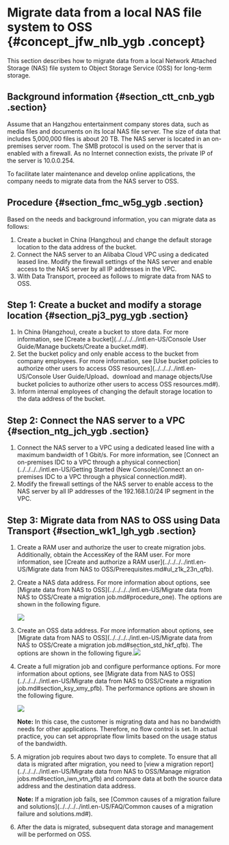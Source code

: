 # Migrate data from a local NAS file system to OSS {#concept_jfw_nlb_ygb .concept}

This section describes how to migrate data from a local Network Attached Storage \(NAS\) file system to Object Storage Service \(OSS\) for long-term storage.

## Background information {#section_ctt_cnb_ygb .section}

Assume that an Hangzhou entertainment company stores data, such as media files and documents on its local NAS file server. The size of data that includes 5,000,000 files is about 20 TB. The NAS server is located in an on-premises server room. The SMB protocol is used on the server that is enabled with a firewall. As no Internet connection exists, the private IP of the server is 10.0.0.254.

To facilitate later maintenance and develop online applications, the company needs to migrate data from the NAS server to OSS.

## Procedure {#section_fmc_w5g_ygb .section}

Based on the needs and background information, you can migrate data as follows:

1.  Create a bucket in China \(Hangzhou\) and change the default storage location to the data address of the bucket.
2.  Connect the NAS server to an Alibaba Cloud VPC using a dedicated leased line. Modify the firewall settings of the NAS server and enable access to the NAS server by all IP addresses in the VPC.
3.  With Data Transport, proceed as follows to migrate data from NAS to OSS.

## Step 1: Create a bucket and modify a storage location {#section_pj3_pyg_ygb .section}

1.  In China \(Hangzhou\), create a bucket to store data. For more information, see [Create a bucket](../../../../intl.en-US/Console User Guide/Manage buckets/Create a bucket.md#).
2.  Set the bucket policy and only enable access to the bucket from company employees. For more information, see [Use bucket policies to authorize other users to access OSS resources](../../../../intl.en-US/Console User Guide/Upload、download and manage objects/Use bucket policies to authorize other users to access OSS resources.md#).
3.  Inform internal employees of changing the default storage location to the data address of the bucket.

## Step 2: Connect the NAS server to a VPC {#section_ntg_jch_ygb .section}

1.  Connect the NAS server to a VPC using a dedicated leased line with a maximum bandwidth of 1 Gbit/s. For more information, see [Connect an on-premises IDC to a VPC through a physical connection](../../../../intl.en-US/Getting Started (New Console)/Connect an on-premises IDC to a VPC through a physical connection.md#).
2.  Modify the firewall settings of the NAS server to enable access to the NAS server by all IP addresses of the 192.168.1.0/24 IP segment in the VPC.

## Step 3: Migrate data from NAS to OSS using Data Transport {#section_wk1_lgh_ygb .section}

1.  Create a RAM user and authorize the user to create migration jobs. Additionally, obtain the AccessKey of the RAM user. For more information, see [Create and authorize a RAM user](../../../../intl.en-US/Migrate data from NAS to OSS/Prerequisites.md#ul_z1k_23n_qfb).
2.  Create a NAS data address. For more information about options, see [Migrate data from NAS to OSS](../../../../intl.en-US/Migrate data from NAS to OSS/Create a migration job.md#procedure_one). The options are shown in the following figure.

    ![](http://static-aliyun-doc.oss-cn-hangzhou.aliyuncs.com/assets/img/134084/155736902639830_en-US.png)

3.  Create an OSS data address. For more information about options, see [Migrate data from NAS to OSS](../../../../intl.en-US/Migrate data from NAS to OSS/Create a migration job.md#section_std_hkf_qfb). The options are shown in the following figure.![](http://static-aliyun-doc.oss-cn-hangzhou.aliyuncs.com/assets/img/134084/155736902639831_en-US.png)
4.  Create a full migration job and configure performance options. For more information about options, see [Migrate data from NAS to OSS](../../../../intl.en-US/Migrate data from NAS to OSS/Create a migration job.md#section_ksy_xmy_pfb). The performance options are shown in the following figure.

    ![](http://static-aliyun-doc.oss-cn-hangzhou.aliyuncs.com/assets/img/134084/155736902639832_en-US.png)

    **Note:** In this case, the customer is migrating data and has no bandwidth needs for other applications. Therefore, no flow control is set. In actual practice, you can set appropriate flow limits based on the usage status of the bandwidth.

5.  A migration job requires about two days to complete. To ensure that all data is migrated after migration, you need to [view a migration report](../../../../intl.en-US/Migrate data from NAS to OSS/Manage migration jobs.md#section_iwn_vtn_yfb) and compare data at both the source data address and the destination data address.

    **Note:** If a migration job fails, see [Common causes of a migration failure and solutions](../../../../intl.en-US/FAQ/Common causes of a migration failure and solutions.md#).

6.  After the data is migrated, subsequent data storage and management will be performed on OSS.

